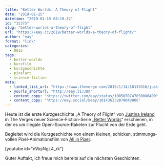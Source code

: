 ```yaml
---
title: "Better Worlds: A Theory of Flight"
date: "2019-01-15"
datetime: "2019-01-15 08:19:32"
id: "35375"
slug: "better-worlds-a-theory-of-flight"
url: "https://eay.cc/2019/better-worlds-a-theory-of-flight/"
author: "eay"
format: "link"
categories:
  - 0815
tags:
  - better-worlds
  - kurzfilm
  - kurzgeschichte
  - pixelart
  - science-fiction
meta:
  - linked_list_url: "https://www.theverge.com/2019/1/14/18139316/justina-ireland-theory-of-flight-story-rocket-better-worlds"
  - yourls_shorturl: "http://eay.li/38m"
  - content_copy: "https://twitter.com/eay/status/1085070747050086400"
  - content_copy: "https://eay.social/@eay/101436332878040808"
---
```


Heute ist die erste Kurzgeschichte „A Theory of Flight“ von [Justina Ireland](http://justinaireland.com/) in The Verges neuer Science-Fiction-Serie „[Better Worlds](https://www.theverge.com/2018/12/5/18055980/better-worlds-science-fiction-short-stories-video)“ erschienen, in der es um illegale Open-Source-Raketen zur Flucht von der Erde geht.

Begleitet wird die Kurzgeschichte von einem kleinen, schicken, stimmungs­vollen Pixel-Animationsfilm von [All in Pixel](http://www.allinpixel.com/).

\[youtube id="nWqiNgL4\_rk"\]

Guter Auftakt, ich freue mich bereits auf die nächsten Geschichten.
